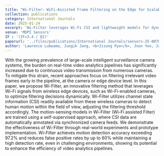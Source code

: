 ```yaml
---
title: "Wi-Filter: WiFi-Assisted Frame Filtering on the Edge for Scalable and Resource-Efficient Video Analytics"
collection: publications
category: International Journals
date: 2025-01-24
excerpt: 'Wi-Filter leverages Wi-Fi CSI and lightweight models for dynamic frame filtering at the edge, enabling resource-efficient and scalable video analytics.'
venue: 'MDPI Sensors'
IF : '(IF=3.4 / Q2)'
paperurl: '../files/publications/International Journals/sensors-25-00701.pdf'
author: 'Lawrence Lubwama, Jungik Jang, <b>Jisung Pyo</b>, Joon Yoo, Jaehyuk Choi'
---
```


With the growing prevalence of large-scale intelligent surveillance camera systems, the burden on real-time video analytics pipelines has significantly increased due to continuous video transmission from numerous cameras. To mitigate this strain, recent approaches focus on filtering irrelevant video frames early in the pipeline, at the camera or edge device level. In this paper, we propose Wi-Filter, an innovative filtering method that leverages Wi-Fi signals from wireless edge devices, such as Wi-Fi-enabled cameras, to optimize filtering decisions dynamically. Wi-Filter utilizes channel state information (CSI) readily available from these wireless cameras to detect human motion within the field of view, adjusting the filtering threshold accordingly. The motion-sensing models in Wi-Filter (Wi-Fi assisted Filter) are trained using a self-supervised approach, where CSI data are automatically annotated via synchronized camera feeds. We demonstrate the effectiveness of Wi-Filter through real-world experiments and prototype implementation. Wi-Filter achieves motion detection accuracy exceeding 97.2% and reduces false positive rates by up to 60% while maintaining a high detection rate, even in challenging environments, showing its potential to enhance the efficiency of video analytics pipelines.